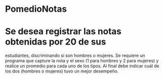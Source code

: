 # PomedioNotas

# Se desea registrar las notas obtenidas por 20 de sus
estudiantes, discriminando si son hombres o mujeres. Se requiere un
programa que capture la nota y el sexo (1 para hombres y 2 para
mujeres) y realice un promedio para cada uno de los tipos. Al final debe
indicar cuál de los dos (hombres o mujeres) tuvo un mejor desempeño.
